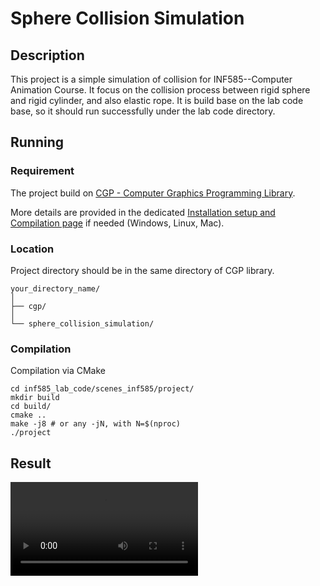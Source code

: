# Sphere Collision Simulation

## Description

This project is a simple simulation of collision for INF585--Computer Animation Course. It focus on the collision process between rigid sphere and rigid cylinder, and also elastic rope. It is build base on the lab code base, so it should run successfully under the lab code directory.

## Running

### Requirement

The project build on [CGP - Computer Graphics Programming Library](https://github.com/drohmer/CGP).

More details are provided in the dedicated [Installation setup and Compilation page](https://imagecomputing.net/cgp/compilation) if needed (Windows, Linux, Mac).

### Location

Project directory should be in the same directory of CGP library.

    your_directory_name/
    │
    ├── cgp/
    │
    └── sphere_collision_simulation/

### Compilation

Compilation via CMake
```
cd inf585_lab_code/scenes_inf585/project/
mkdir build
cd build/
cmake ..
make -j8 # or any -jN, with N=$(nproc)
./project
```

## Result

<video src="./result/result.mp4" autoplay="true" controls="controls">
</video>

